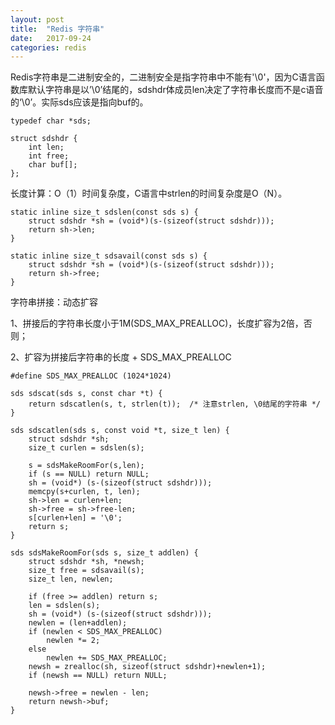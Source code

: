 ```yaml
---
layout: post
title:  "Redis 字符串"
date:   2017-09-24
categories: redis
---
```



Redis字符串是二进制安全的，二进制安全是指字符串中不能有'\0'，因为C语言函数库默认字符串是以’\0’结尾的，sdshdr体成员len决定了字符串长度而不是c语音的‘\0’。实际sds应该是指向buf的。


```
typedef char *sds;

struct sdshdr {
    int len;
    int free;
    char buf[];
};
```

长度计算：O（1）时间复杂度，C语言中strlen的时间复杂度是O（N）。
```
static inline size_t sdslen(const sds s) {
    struct sdshdr *sh = (void*)(s-(sizeof(struct sdshdr)));
    return sh->len;
}

static inline size_t sdsavail(const sds s) {
    struct sdshdr *sh = (void*)(s-(sizeof(struct sdshdr)));
    return sh->free;
}
```

字符串拼接：动态扩容

1、拼接后的字符串长度小于1M(SDS_MAX_PREALLOC)，长度扩容为2倍，否则；

2、扩容为拼接后字符串的长度 + SDS_MAX_PREALLOC


```
#define SDS_MAX_PREALLOC (1024*1024)

sds sdscat(sds s, const char *t) {
    return sdscatlen(s, t, strlen(t));  /* 注意strlen, \0结尾的字符串 */
}

sds sdscatlen(sds s, const void *t, size_t len) {
    struct sdshdr *sh;
    size_t curlen = sdslen(s);

    s = sdsMakeRoomFor(s,len);
    if (s == NULL) return NULL;
    sh = (void*) (s-(sizeof(struct sdshdr)));
    memcpy(s+curlen, t, len);
    sh->len = curlen+len;
    sh->free = sh->free-len;
    s[curlen+len] = '\0';
    return s;
}

sds sdsMakeRoomFor(sds s, size_t addlen) {
    struct sdshdr *sh, *newsh;
    size_t free = sdsavail(s);
    size_t len, newlen;

    if (free >= addlen) return s;
    len = sdslen(s);
    sh = (void*) (s-(sizeof(struct sdshdr)));
    newlen = (len+addlen);
    if (newlen < SDS_MAX_PREALLOC)
        newlen *= 2;
    else
        newlen += SDS_MAX_PREALLOC;
    newsh = zrealloc(sh, sizeof(struct sdshdr)+newlen+1);
    if (newsh == NULL) return NULL;

    newsh->free = newlen - len;
    return newsh->buf;
}
```
